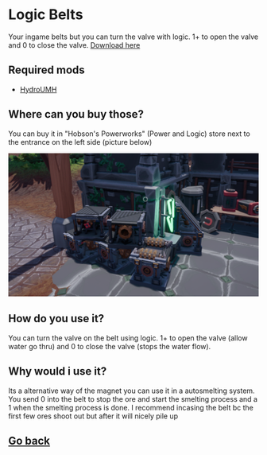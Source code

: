 # Logic Belts
Your ingame belts but you can turn the valve with logic. 1+ to open the valve and 0 to close the valve. [Download here](https://github.com/Gamerkuipers/Hydroneer-Modding/blob/main/LogicBelts/500-LogicBelts_P.pak)

## Required mods
- [HydroUMH](https://github.com/RHlNO/HydroneerModding/raw/main/Release%20Mods/501-HydroUMH_P.pak)

## Where can you buy those?
You can buy it in "Hobson's Powerworks" (Power and Logic) store next to the entrance on the left side (picture below)

![Logic Belts](./img/LogicBelts-Store.png)

## How do you use it? 
You can turn the valve on the belt using logic. 1+ to open the valve (allow water go thru) and 0 to close the valve (stops the water flow).

## Why would i use it?
Its a alternative way of the magnet you can use it in a autosmelting system. You send 0 into the belt to stop the ore and start the smelting process and a 1 when the smelting process is done. I recommend incasing the belt bc the first few ores shoot out but after it will nicely pile up

## [Go back](./)